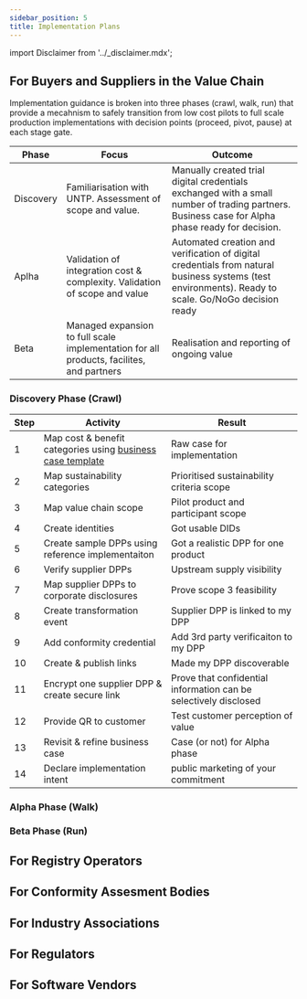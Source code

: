 ```yaml
---
sidebar_position: 5
title: Implementation Plans
---
```


import Disclaimer from '../\_disclaimer.mdx';

<Disclaimer />



## For Buyers and Suppliers in the Value Chain

Implementation guidance is broken into three phases (crawl, walk, run) that provide a mecahnism to safely transition from low cost pilots to full scale production implementations with decision points (proceed, pivot, pause) at each stage gate.  

|Phase|Focus|Outcome|
|--|--|--|
|Discovery|Familiarisation with UNTP. Assessment of scope and value. |Manually created trial digital credentials exchanged with a small number of trading partners. Business case for Alpha phase ready for decision.|
|Aplha|Validation of integration cost & complexity. Validation of scope and value|Automated creation and verification of digital credentials from natural business systems (test environments). Ready to scale. Go/NoGo decision ready |
|Beta|Managed expansion to full scale implementation for all products, facilites, and partners|Realisation and reporting of ongoing value|

### Discovery Phase (Crawl)


|Step|Activity|Result| 
|--|--|--|
|1|Map cost & benefit categories using [business case template](../business-case/index.md) |Raw case for implementation|
|2|Map sustainability categories|Prioritised sustainability criteria scope|
|3|Map value chain scope|Pilot product and participant scope|
|4|Create identities|Got usable DIDs|
|5|Create sample DPPs using reference implementaiton|Got a realistic DPP for one product|
|6|Verify supplier DPPs|Upstream supply visibility|
|7|Map supplier DPPs to corporate disclosures|Prove scope 3 feasibility|
|8|Create transformation event|Supplier DPP is linked to my DPP|
|9|Add conformity credential|Add 3rd party verificaiton to my DPP|
|10|Create & publish links|Made my DPP discoverable|
|11|Encrypt one supplier DPP & create secure link|Prove that confidential information can be selectively disclosed|
|12|Provide QR to customer|Test customer perception of value|
|13|Revisit & refine business case|Case (or not) for Alpha phase|
|14|Declare implementation intent|public marketing of your commitment|


### Alpha Phase (Walk)


### Beta Phase (Run)


## For Registry Operators

## For Conformity Assesment Bodies

## For Industry Associations

## For Regulators

## For Software Vendors

